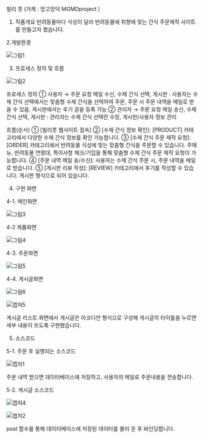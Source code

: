 빌리 풋 (가제 : 망고망덕 MGMDproject )

1. 작품개요
반려동물마다 식성이 달라 반려동물에 취향에 맞는 간식 주문제작 사이트를 만들고자 했습니다.

2.개발환경

![그림1](https://user-images.githubusercontent.com/39265738/113585283-fcf9ec00-9666-11eb-8b51-eea53be46886.png)

3. 프로세스 정의 및 흐름

![그림2](https://user-images.githubusercontent.com/39265738/113585263-f8cdce80-9666-11eb-90d2-436ef6ea3aef.png)


프로세스 정의
① 사용자 → 주문 요청 메일 수신, 수제 간식 선택, 게시판
: 사용자는 수제 간식 선택에서는 맞춤형 수제 간식을 선택하여 주문, 주문 시 주문 내역을 메일로 받을 수 있음. 게시판에서는 후기 글을 등록 가능
② 관리자 → 주문 요청 메일 송신, 수제 간식 선택, 게시판
: 관리자는 수제 간식 선택란 수정, 게시판/사용자 정보 관리

흐름(순서)
① [빌리풋 웹사이트 접속]
② [수제 간식 정보 확인]: [PRODUCT] 카테고리에서 다양한 수제 간식 정보를 확인 가능합니다.
③ [수제 간식 주문 제작 요청]: [ORDER] 카테고리에서 반려동물 식성에 맞는 맞춤형 간식을 주문할 수 있습니다. 주메뉴, 반려동물 연령대, 특이사항 체크/기입을 통해 맞춤형 수제 간식 주문 제작 요청이 가능합니다.
④ [주문 내역 메일 송/수신]: 사용자는 수제 간식 주문 시, 주문 내역을 메일로 받습니다.
⑤ [게시판 리뷰 작성]: [REVIEW] 카테고리에서 후기를 작성할 수 있습니다. 게시판 형식으로 되어 있습니다.


4. 구현 화면
 
4-1. 메인화면

![그림3](https://user-images.githubusercontent.com/39265738/113585268-f9fefb80-9666-11eb-85af-af42ef2658b9.png)

4-2 제품화면

![그림4](https://user-images.githubusercontent.com/39265738/113585274-fa979200-9666-11eb-87a0-61cf0c1c5391.png)

4-3. 주문화면

![그림5](https://user-images.githubusercontent.com/39265738/113585280-fc615580-9666-11eb-8c1c-2fbc50637f2c.png)

4-4. 게시글화면

![그림6](https://user-images.githubusercontent.com/39265738/113585281-fc615580-9666-11eb-9215-f91f0057fae1.png)

![캡처5](https://user-images.githubusercontent.com/39265738/113586784-e05eb380-9668-11eb-94ad-de6290faa82c.JPG)

게시글 리스트 화면에서 게시글은 아코디언 형식으로 구성해 게시글의 타이틀을 누르면 세부 내용이 뜨도록 구현했습니다.


5. 소스코드

5-1. 주문 후 실행되는 소스코드


![캡처1](https://user-images.githubusercontent.com/39265738/113586314-50b90500-9668-11eb-9130-374640e732cf.JPG)

주문 내역 받으면 데이터베이스에 저장하고, 사용자의 메일로 주문내용을 전송합니다.

5-2. 게시글 소스코드

![캡처4](https://user-images.githubusercontent.com/39265738/113586321-51ea3200-9668-11eb-8d45-d947613676dc.JPG)

![캡처2](https://user-images.githubusercontent.com/39265738/113586319-51ea3200-9668-11eb-89b7-2682820d62bd.JPG)

post 함수를 통해 데이터베이스에 저장된 데이터를 불러 온 후 바인딩합니다.



